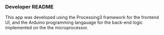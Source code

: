 ### Developer README   
This app was developed using the Processing3 framework for the frontend UI, and the Arduino programming langauage for the back-end logic implemented on the the microprocessor.